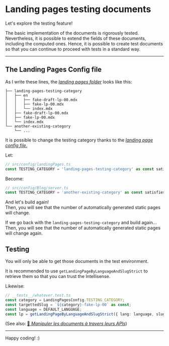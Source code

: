 # Landing pages testing documents

Let's explore the testing feature!

The basic implementation of the documents is rigorously tested. Nevertheless, it is possible to extend the fields of these documents, including the
computed ones. Hence, it is possible to create test documents so that you can continue to proceed with tests in a standard way.

---

## The Landing Pages Config file

As I write these lines, the [_landing pages folder_](/content/landing-pages/) looks like this:

```
├── landing-pages-testing-category
│   ├── en
│   │   ├── fake-draft-lp-00.mdx
│   │   ├── fake-lp-00.mdx
│   │   └── index.mdx
│   ├── fake-draft-lp-00.mdx
│   ├── fake-lp-00.mdx
│   └── index.mdx
└── another-existing-category
    └── ...
```

It is possible to change the testing category thanks to the [_landing page config file_.](/src/config/landingPages.ts)

Let:

```ts
// src/config/landingPages.ts
const TESTING_CATEGORY = 'landing-pages-testing-category' as const satisfies LandingPageCategory;
```

Become:

```ts
// src/config/Blog/server.ts
const TESTING_CATEGORY = 'another-existing-category' as const satisfies LandingPageCategory;
```

And let's build again!  
Then, you will see that the number of automatically generated static pages will change.

If we go back with the `landing-pages-testing-category` and build again...  
Then, you will see that the number of automatically generated static pages will change again.

## Testing

You will only be able to get those documents in the test environment.

It is recommended to use `getLandingPageByLanguageAndSlugStrict` to retrieve them so that you can trust the Intellisense.

Likewise:

```ts
// __tests__/whatever.test.ts
const category = LandingPagesConfig.TESTING_CATEGORY;
const targettedSlug = `${category}-fake-lp-00` as const;
const language = DEFAULT_LANGUAGE;
const lp = getLandingPageByLanguageAndSlugStrict({ lang: language, slug: targettedSlug }) as LandingPage;
```

(See also: [🥖 _Manipuler les documents à travers leurs APIs_](https://www.youtube.com/watch?v=KuqgybpPrZA))

---

Happy coding! :)
